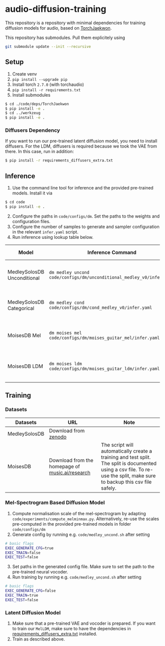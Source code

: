# audio-diffusion-training

This repository is a repository with minimal dependencies for training diffusion models for audio, based on 
[TorchJaekwon](https://github.com/jakeoneijk/TorchJaekwon).

This repository has submodules. Pull them explicitely using
```sh
git submodule update --init --recursive
```

## Setup

1. Create venv
2. `pip install --upgrade pip`
3. Install torch `2.7.0` (with torchaudio)
4. `pip install -r requirements.txt`
5. Install submodules
```sh
$ cd ./code/deps/TorchJaekwon
$ pip install -e .
$ cd ../werkzeug
$ pip install -e .
```

### Diffusers Dependency

If you want to run our pre-trained latent diffusion model, you need to install diffusers. For the LDM, diffusers is required because we took the VAE from there. In this case, run in addition:
```sh
$ pip install -r requirements_diffusers_extra.txt
```

## Inference

1. Use the command line tool for inference and the provided pre-trained models. Install it via 
```sh
$ cd code
$ pip install -e .
```
2. Configure the paths in `code/configs/dm`. Set the paths to the weights and configuration files.
3. Configure the number of samples to generate and sampler configuration in the relevant `infer.yaml` script.
3. Run inference using lookup table below.

|Model|Inference Command|Required Weight Files|
|-|-|-|
|MedleySolosDB Unconditional|`dm medley uncond code/configs/dm/unconditional_medley_v0/infer.yaml`|U-Net: `melddpm_v0.pth`, HifiGAN:`hifigan-ckpt(only generator)`|
|MedleySolosDB Categorical|`dm medley cond code/configs/dm/cond_medley_v0/infer.yaml`|U-Net: `medley_cond.pth`, HifiGAN:`hifigan-ckpt(only generator)`|
|MoisesDB Mel|`dm moises mel code/configs/dm/moises_guitar_mel/infer.yaml`|U-Net: `moises_mel.pth`, HifiGAN:`hifigan-ckpt(only generator)`|
|MoisesDB LDM|`dm moises ldm code/configs/dm/moises_guitar_ldm/infer.yaml`|U-Net: `moises_ldm.pth`, VAE and vocoder: From `diffusers`|


## Training

### Datasets

|Datasets|URL|Note|
|-|-|-|
|MedleySolosDB|Download from [zenodo](https://zenodo.org/records/3464194)||
|MoisesDB|Download from the homepage of [music.ai/research](https://music.ai/research/)|The script will automatically create a training and test split. The split is documented using a csv file. To re-use the split, make sure to backup this csv file safely.|


### Mel-Spectrogram Based Diffusion Model

1. Compute normalisation scale of the mel-spectrogram by adapting `code/experiments/compute_melminmax.py`. Alternatively, re-use the scales pre-computed in the provided pre-trained models in folder `code/configs/dm`
2. Generate config by running e.g. `code/medley_uncond.sh` after setting
```sh
# basic flags
EXEC_GENERATE_CFG=true
EXEC_TRAIN=false
EXEC_TEST=false
```
3. Set paths in the generated config file. Make sure to set the path to the pre-trained neural vocoder.
4. Run training by running e.g. `code/medley_uncond.sh` after setting
```sh
# basic flags
EXEC_GENERATE_CFG=false
EXEC_TRAIN=true
EXEC_TEST=false
```


### Latent Diffusion Model

1. Make sure that a pre-trained VAE and vocoder is prepared. If you want to train our `MelLDM`, make sure to have the dependencies in [requirements_diffusers_extra.txt](requirements_diffusers_extra.txt) installed.
2. Train as described above.